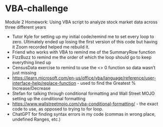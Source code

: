 # VBA-challenge

Module 2 Homework:
Using VBA script to analyze stock market data across three different years 


- Tutor Kyle for setting up my initial code/remind me to set every loop to zero. Ultimately ended up losing the first version of this code but having it Zoom recorded helped me rebuild it.
- Friend who works with VBA to remind me of the SummaryRow function
- FizzBuzz to remind me the order of which the loop should go to keep everything lined up
- CensusData exercise to remind to use the <> 0 function so data wasn’t just missing
- https://learn.microsoft.com/en-us/office/vba/language/reference/user-interface-help/replace-function - used to find the Greatest % Increase/Decrease
- Stefan for talking through conditional formatting and Wall Street MOJO setting up the conditional formatting 
- https://www.wallstreetmojo.com/vba-conditional-formatting/ - the exact code to use, as opposed to trying to for loop.
- ChatGPT for finding syntax errors in my code (commas in wrong place, undefined Ranges, etc.)
